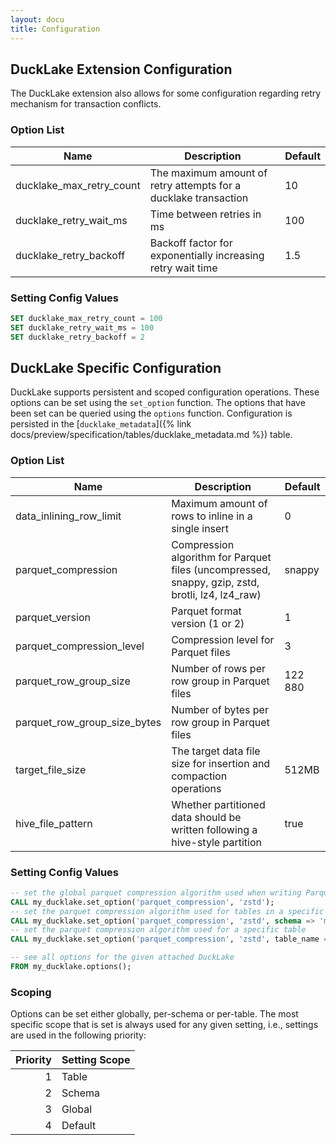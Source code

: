 ```yaml
---
layout: docu
title: Configuration
---
```


## DuckLake Extension Configuration

The DuckLake extension also allows for some configuration regarding retry mechanism for transaction conflicts. 

### Option List

| Name                     | Description                                                     | Default |
|--------------------------|-----------------------------------------------------------------|---------|
| ducklake_max_retry_count | The maximum amount of retry attempts for a ducklake transaction | 10      |
| ducklake_retry_wait_ms   | Time between retries in ms                                      | 100     |
| ducklake_retry_backoff   | Backoff factor for exponentially increasing retry wait time     | 1.5     |

### Setting Config Values

```sql
SET ducklake_max_retry_count = 100
SET ducklake_retry_wait_ms = 100
SET ducklake_retry_backoff = 2
```

## DuckLake Specific Configuration

DuckLake supports persistent and scoped configuration operations.
These options can be set using the `set_option` function.
The options that have been set can be queried using the `options` function.
Configuration is persisted in the [`ducklake_metadata`]({% link docs/preview/specification/tables/ducklake_metadata.md %}) table.

### Option List

|             Name             |                                       Description                                                | Default |
|------------------------------|--------------------------------------------------------------------------------------------------|---------|
| data_inlining_row_limit      | Maximum amount of rows to inline in a single insert                                              | 0       |
| parquet_compression          | Compression algorithm for Parquet files (uncompressed, snappy, gzip, zstd, brotli, lz4, lz4_raw) | snappy  |
| parquet_version              | Parquet format version (1 or 2)                                                                  | 1       |
| parquet_compression_level    | Compression level for Parquet files                                                              | 3       |
| parquet_row_group_size       | Number of rows per row group in Parquet files                                                    | 122 880 |
| parquet_row_group_size_bytes | Number of bytes per row group in Parquet files                                                   |         |
| target_file_size             | The target data file size for insertion and compaction operations                                | 512MB   |
| hive_file_pattern            | Whether partitioned data should be written following a hive-style partition                      | true    |

### Setting Config Values

```sql
-- set the global parquet compression algorithm used when writing Parquet files
CALL my_ducklake.set_option('parquet_compression', 'zstd');
-- set the parquet compression algorithm used for tables in a specific schema
CALL my_ducklake.set_option('parquet_compression', 'zstd', schema => 'my_schema');
-- set the parquet compression algorithm used for a specific table
CALL my_ducklake.set_option('parquet_compression', 'zstd', table_name => 'my_table');

-- see all options for the given attached DuckLake
FROM my_ducklake.options();
```

### Scoping

Options can be set either globally, per-schema or per-table.
The most specific scope that is set is always used for any given setting, i.e., settings are used in the following priority:

| Priority | Setting Scope |
|---------:|---------------|
| 1        | Table         |
| 2        | Schema        |
| 3        | Global        |
| 4        | Default       |
